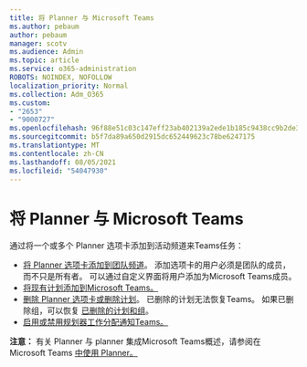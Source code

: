```yaml
---
title: 将 Planner 与 Microsoft Teams
ms.author: pebaum
author: pebaum
manager: scotv
ms.audience: Admin
ms.topic: article
ms.service: o365-administration
ROBOTS: NOINDEX, NOFOLLOW
localization_priority: Normal
ms.collection: Adm_O365
ms.custom:
- "2653"
- "9000727"
ms.openlocfilehash: 96f88e51c03c147eff23ab402139a2ede1b185c9438cc9b2de3613d91e4363f2
ms.sourcegitcommit: b5f7da89a650d2915dc652449623c78be6247175
ms.translationtype: MT
ms.contentlocale: zh-CN
ms.lasthandoff: 08/05/2021
ms.locfileid: "54047930"
---
```

# <a name="using-planner-with-microsoft-teams"></a>将 Planner 与 Microsoft Teams

通过将一个或多个 Planner 选项卡添加到活动频道来Teams任务： 

- [将 Planner 选项卡添加到团队频道](https://support.office.com/article/62798a9f-e8f7-4722-a700-27dd28a06ee0#bkmk_addaplannertabtoateamchannel)。 添加选项卡的用户必须是团队的成员，而不只是所有者。 可以通过自定义界面将用户添加为Microsoft Teams成员。
- [将现有计划添加到Microsoft Teams。](https://techcommunity.microsoft.com/t5/Planner-Blog/Bringing-a-Plan-into-Microsoft-Teams/ba-p/57463)
- [删除 Planner 选项卡或删除计划](https://support.office.com/article/62798a9f-e8f7-4722-a700-27dd28a06ee0#bkmk_removeaplannertabordeleteaplan)。 已删除的计划无法恢复Teams。 如果已删除组，可以恢复 [已删除的计划和组](https://blogs.msdn.microsoft.com/brismith/2017/03/29/microsoft-planner-now-you-can-recover-deleted-plans-and-groups)。
- [启用或禁用规划器工作分配通知Teams。](https://support.office.com/article/62798a9f-e8f7-4722-a700-27dd28a06ee0#bkmk_getplannerassignmentnotificationsinteams)

**注意：** 有关 Planner 与 planner 集成Microsoft Teams概述，请参阅在 Microsoft Teams [中使用 Planner。](https://support.office.com/article/62798a9f-e8f7-4722-a700-27dd28a06ee0)